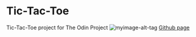 # Tic-Tac-Toe
Tic-Tac-Toe project for The Odin Project
![myimage-alt-tag](https://hizliresim.com/SCYN3I)
[Github page](https://miknick.github.io/Tic-Tac-Toe/)
